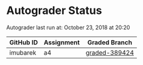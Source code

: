 # Autograder Status
Autograder last run at: October 23, 2018 at 20:20

| GitHub ID | Assignment | Graded Branch |
|-----------|------------|---------------|
| imubarek | a4 | [graded-389424](https://github.com/Fall2018COMP401-001/a4-imubarek/tree/graded-389424) | 
